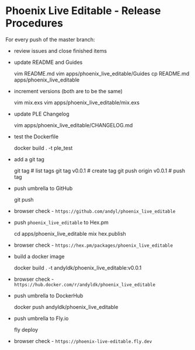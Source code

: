 # Phoenix Live Editable - Release Procedures

For every push of the master branch:

- review issues and close finished items

- update README and Guides

    vim README.md 
    vim apps/phoenix_live_editable/Guides
    cp README.md apps/phoenix_live_editable

- increment versions (both are to be the same)

    vim mix.exs
    vim apps/phoenix_live_editable/mix.exs 

- update PLE Changelog 

    vim apps/phoenix_live_editable/CHANGELOG.md 

- test the Dockerfile

    docker build . -t ple_test

- add a git tag 

    git tag                 # list tags 
    git tag v0.0.1          # create tag
    git push origin v0.0.1  # push tag

- push umbrella to GitHub 

    git push 

- browser check - `https://github.com/andyl/phoenix_live_editable`

- push `phoenix_live_editable` to Hex.pm

    cd apps/phoenix_live_editable
    mix hex.publish

- browser check - `https://hex.pm/packages/phoenix_live_editable`

- build a docker image 

    docker build . -t andyldk/phoenix_live_editable:v0.0.1

- browser check - `https://hub.docker.com/r/andyldk/phoenix_live_editable`

- push umbrella to DockerHub

    docker push andyldk/phoenix_live_editable 

- push umbrella to Fly.io 

    fly deploy

- browser check - `https://phoenix-live-editable.fly.dev`
